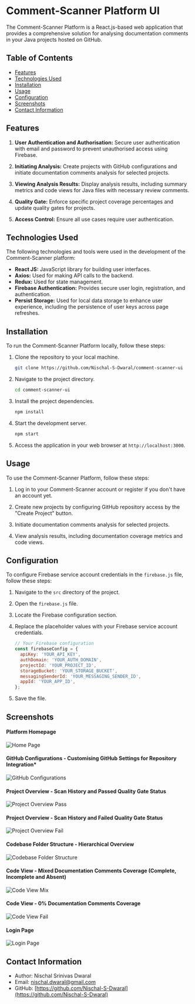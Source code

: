 
# Comment-Scanner Platform UI

The Comment-Scanner Platform is a React.js-based web application that provides a comprehensive solution for analysing documentation comments in your Java projects hosted on GitHub.

## Table of Contents

- [Features](#features)
- [Technologies Used](#technologies-used)
- [Installation](#installation)
- [Usage](#usage)
- [Configuration](#configuration)
- [Screenshots](#screenshots)
- [Contact Information](#contact-information)

## Features

1. **User Authentication and Authorisation:** Secure user authentication with email and password to prevent unauthorised access using Firebase.

2. **Initiating Analysis:** Create projects with GitHub configurations and initiate documentation comments analysis for selected projects.

3. **Viewing Analysis Results:** Display analysis results, including summary metrics and code views for Java files with necessary review comments.

4. **Quality Gate:** Enforce specific project coverage percentages and update quality gates for projects.

5. **Access Control:** Ensure all use cases require user authentication.

## Technologies Used

The following technologies and tools were used in the development of the Comment-Scanner platform:

- **React JS:** JavaScript library for building user interfaces.
- **Axios:** Used for making API calls to the backend.
- **Redux:** Used for state management.
- **Firebase Authentication:** Provides secure user login, registration, and authentication.
- **Persist Storage:** Used for local data storage to enhance user experience, including the persistence of user keys across page refreshes.

## Installation

To run the Comment-Scanner Platform locally, follow these steps:

1. Clone the repository to your local machine.

   ```bash
   git clone https://github.com/Nischal-S-Dwaral/comment-scanner-ui
   ```

2. Navigate to the project directory.

   ```bash
   cd comment-scanner-ui
   ```

3. Install the project dependencies.

   ```bash
   npm install
   ```

4. Start the development server.

   ```bash
   npm start
   ```

5. Access the application in your web browser at `http://localhost:3000`.

## Usage

To use the Comment-Scanner Platform, follow these steps:

1. Log in to your Comment-Scanner account or register if you don't have an account yet.

2. Create new projects by configuring GitHub repository access by the "Create Project" button.

3. Initiate documentation comments analysis for selected projects.

4. View analysis results, including documentation coverage metrics and code views.

## Configuration

To configure Firebase service account credentials in the `firebase.js` file, follow these steps:

1. Navigate to the `src` directory of the project.

2. Open the `firebase.js` file.

3. Locate the Firebase configuration section.

4. Replace the placeholder values with your Firebase service account credentials.

   ```javascript
   // Your Firebase configuration
   const firebaseConfig = {
     apiKey: 'YOUR_API_KEY',
     authDomain: 'YOUR_AUTH_DOMAIN',
     projectId: 'YOUR_PROJECT_ID',
     storageBucket: 'YOUR_STORAGE_BUCKET',
     messagingSenderId: 'YOUR_MESSAGING_SENDER_ID',
     appId: 'YOUR_APP_ID',
   };
   ```

5. Save the file.

## Screenshots

#### Platform Homepage
![Home Page](https://github.com/Nischal-S-Dwaral/comment-scanner-ui/blob/main/sample/home.png)

#### GitHub Configurations - Customising GitHub Settings for Repository Integration*
![GitHub Configurations](https://github.com/Nischal-S-Dwaral/comment-scanner-ui/blob/main/sample/create_project_config.png)

#### Project Overview - Scan History and Passed Quality Gate Status
![Project Overview Pass](https://github.com/Nischal-S-Dwaral/comment-scanner-ui/blob/main/sample/project_overview_passed.png)

#### Project Overview - Scan History and Failed Quality Gate Status
![Project Overview Fail](https://github.com/Nischal-S-Dwaral/comment-scanner-ui/blob/main/sample/project_overview_failed.png)

#### Codebase Folder Structure - Hierarchical Overview
![Codebase Folder Structure](https://github.com/Nischal-S-Dwaral/comment-scanner-ui/blob/main/sample/codebase_treeview.png)

#### Code View - Mixed Documentation Comments Coverage (Complete, Incomplete and Absent)
![Code View Mix](https://github.com/Nischal-S-Dwaral/comment-scanner-ui/blob/main/sample/codeview_mixed.png)

#### Code View - 0% Documentation Comments Coverage
![Code View Fail](https://github.com/Nischal-S-Dwaral/comment-scanner-ui/blob/main/sample/codeview_0_coverage.png)

#### Login Page
![Login Page](https://github.com/Nischal-S-Dwaral/comment-scanner-ui/blob/main/sample/login_page.png)


## Contact Information

- Author: Nischal Srinivas Dwaral
- Email: nischal.dwaral@gmail.com
- GitHub: [https://github.com/Nischal-S-Dwaral](https://github.com/Nischal-S-Dwaral)